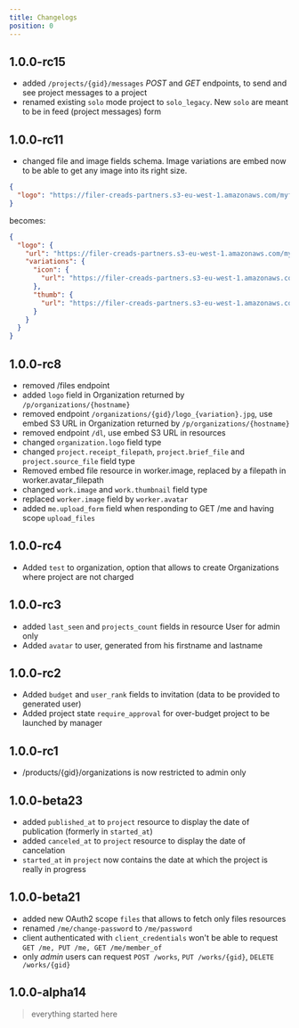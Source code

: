 ```yaml
---
title: Changelogs
position: 0
---
```


## 1.0.0-rc15

* added `/projects/{gid}/messages` *POST* and *GET* endpoints, to send and see project messages to a project
* renamed existing `solo` mode project to `solo_legacy`. New `solo` are meant to be in feed (project messages) form

## 1.0.0-rc11

* changed file and image fields schema. Image variations are embed now to be able to get any image into its right size.

```json
{
  "logo": "https://filer-creads-partners.s3-eu-west-1.amazonaws.com/myfile.jpg"
}
```

becomes:


```json
{
  "logo": {
    "url": "https://filer-creads-partners.s3-eu-west-1.amazonaws.com/myfile.jpg",
    "variations": {
      "icon": {
        "url": "https://filer-creads-partners.s3-eu-west-1.amazonaws.com/cache/icon/myfile.jpg"
      },
      "thumb": {
        "url": "https://filer-creads-partners.s3-eu-west-1.amazonaws.com/cache/icon/myfile.jpg"
      }
    }
  }
}
```

## 1.0.0-rc8

* removed /files endpoint
* added `logo` field in Organization returned by `/p/organizations/{hostname}`
* removed endpoint `/organizations/{gid}/logo_{variation}.jpg`, use embed S3 URL in Organization returned by `/p/organizations/{hostname}`
* removed  endpoint `/dl`, use embed S3 URL in resources
* changed `organization.logo` field type
* changed `project.receipt_filepath`, `project.brief_file` and `project.source_file` field type
* Removed embed file resource in worker.image, replaced by a filepath in worker.avatar_filepath
* changed `work.image` and `work.thumbnail` field type
* replaced `worker.image` field by `worker.avatar`
* added `me.upload_form` field when responding to GET /me and having scope `upload_files`

## 1.0.0-rc4

* Added `test` to organization, option that allows to create Organizations where project are not charged

## 1.0.0-rc3

* added `last_seen` and `projects_count` fields in resource User for admin only
* Added `avatar` to user, generated from his firstname and lastname

## 1.0.0-rc2

* Added `budget` and `user_rank` fields to invitation (data to be provided to generated user)
* Added project state `require_approval` for over-budget project to be launched by manager

## 1.0.0-rc1

* /products/{gid}/organizations is now restricted to admin only

## 1.0.0-beta23

* added `published_at` to `project` resource to display the date of publication (formerly in `started_at`)
* added `canceled_at` to `project` resource to display the date of cancelation
* `started_at` in `project` now contains the date at which the project is really in progress

## 1.0.0-beta21

* added new OAuth2 scope `files` that allows to fetch only files resources
* renamed `/me/change-password` to `/me/password`
* client authenticated with `client_credentials` won't be able to request `GET /me, PUT /me, GET /me/member_of`
* only *admin* users can request `POST /works`, `PUT /works/{gid}`, `DELETE /works/{gid}`

## 1.0.0-alpha14

> everything started here
